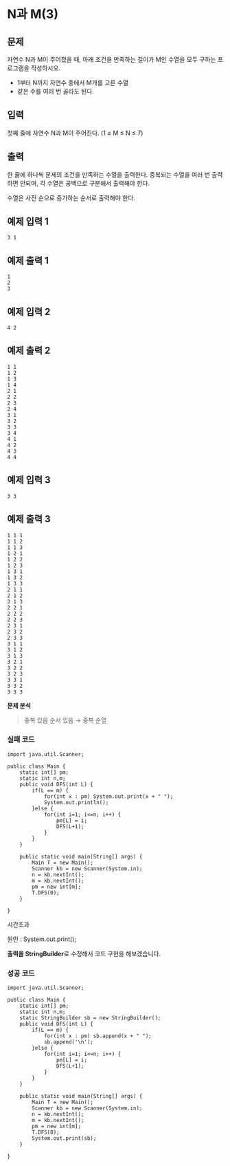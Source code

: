 # N과 M(3)



## 문제

자연수 N과 M이 주어졌을 때, 아래 조건을 만족하는 길이가 M인 수열을 모두 구하는 프로그램을 작성하시오.

- 1부터 N까지 자연수 중에서 M개를 고른 수열
- 같은 수를 여러 번 골라도 된다.

## 입력

첫째 줄에 자연수 N과 M이 주어진다. (1 ≤ M ≤ N ≤ 7)

## 출력

한 줄에 하나씩 문제의 조건을 만족하는 수열을 출력한다. 중복되는 수열을 여러 번 출력하면 안되며, 각 수열은 공백으로 구분해서 출력해야 한다.

수열은 사전 순으로 증가하는 순서로 출력해야 한다.

## 예제 입력 1 

```
3 1
```

## 예제 출력 1 

```
1
2
3
```

## 예제 입력 2 

```
4 2
```

## 예제 출력 2 

```
1 1
1 2
1 3
1 4
2 1
2 2
2 3
2 4
3 1
3 2
3 3
3 4
4 1
4 2
4 3
4 4
```

## 예제 입력 3 

```
3 3
```

## 예제 출력 3 

```
1 1 1
1 1 2
1 1 3
1 2 1
1 2 2
1 2 3
1 3 1
1 3 2
1 3 3
2 1 1
2 1 2
2 1 3
2 2 1
2 2 2
2 2 3
2 3 1
2 3 2
2 3 3
3 1 1
3 1 2
3 1 3
3 2 1
3 2 2
3 2 3
3 3 1
3 3 2
3 3 3
```

 

**문제 분석**

> 중복 있음
> 순서 있음
> → 중복 순열



### 실패 코드

```
import java.util.Scanner;

public class Main {
	static int[] pm;
	static int n,m;
	public void DFS(int L) {
		if(L == m) {
			for(int x : pm) System.out.print(x + " ");
			System.out.println();
		}else {
			for(int i=1; i<=n; i++) {
				pm[L] = i;
				DFS(L+1);
			}
		}
	}

	public static void main(String[] args) { 
		Main T = new Main();
		Scanner kb = new Scanner(System.in);
		n = kb.nextInt();
		m = kb.nextInt();
		pm = new int[m];
		T.DFS(0);
	}

}
```

시간초과

원인 : System.out.print(); 

 

**출력을 StringBuilder**로 수정해서 코드 구현을 해보겠습니다.

 

### 성공 코드

```
import java.util.Scanner;

public class Main {
	static int[] pm;
	static int n,m;
	static StringBuilder sb = new StringBuilder();
	public void DFS(int L) {
		if(L == m) {
			for(int x : pm) sb.append(x + " ");
			sb.append('\n');
		}else {
			for(int i=1; i<=n; i++) {
				pm[L] = i;
				DFS(L+1);
			}
		}
	}

	public static void main(String[] args) { 
		Main T = new Main();
		Scanner kb = new Scanner(System.in);
		n = kb.nextInt();
		m = kb.nextInt();
		pm = new int[m];
		T.DFS(0);
		System.out.print(sb);
	}

}
```

